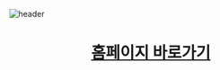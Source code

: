 ![header](https://capsule-render.vercel.app/api?type=waving&color=auto&height=300&section=header&text=soomin's%20project&fontSize=90)
<div align=center>
  <h1><a href="https://s00m1n1.github.io/project/index.html" target="_blank">홈페이지 바로가기</a></h1>
</div>


